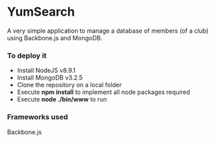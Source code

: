 # YumSearch

A very simple application to manage a database of members (of a club) using Backbone.js and MongoDB.

### To deploy it
* Install NodeJS v8.9.1
* Install MongoDB v3.2.5
* Clone the repository on a local folder
* Execute __npm install__ to implement all node packages required
* Execute __node ./bin/www__ to run

### Frameworks used
Backbone.js